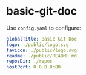 # basic-git-doc

Use `config.yaml` to configure:

```yaml
globalTitle: Basic Git Doc
logo: ./public/logo.svg
favicon: ./public/logo.svg
readme: ./public/README.md
reposDir: ./repos
hostPort: 0.0.0.0:80
```